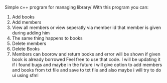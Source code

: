 Simple c++ program for managing library/
With this program you can:
  1. Add books
  2. Add members
  3. View all members or view seperatly via member id that member is given during adding him
  4. The same thing happens to books
  5. Delete members
  6. Delete Books
  7. Members can boorow and return books and error will be shown if given book is already borrowed
Feel free to use that code. I will be updating it if i found bugs and maybe in the future i will give option to add members and books from txt file and save to txt file and also maybe i will try to do ui using sfml
